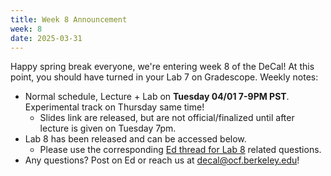 ```yaml
---
title: Week 8 Announcement
week: 8
date: 2025-03-31
---
```

Happy spring break everyone, we're entering week 8 of the DeCal! At this point, you should have turned in your Lab 7 on Gradescope. 
Weekly notes:
- Normal schedule, Lecture + Lab on **Tuesday 04/01 7-9PM PST**. Experimental track on Thursday same time! 
    - Slides link are released, but are not official/finalized until after lecture is given on Tuesday 7pm.
- Lab 8 has been released and can be accessed below.
    - Please use the corresponding [Ed thread for Lab 8](https://edstem.org/us/courses/75831/discussion/6453780) related questions.
- Any questions? Post on Ed or reach us at [decal@ocf.berkeley.edu](mailto:decal@ocf.berkeley.edu)!

